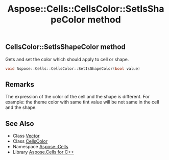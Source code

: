 ﻿---
title: Aspose::Cells::CellsColor::SetIsShapeColor method
linktitle: SetIsShapeColor
second_title: Aspose.Cells for C++ API Reference
description: 'Aspose::Cells::CellsColor::SetIsShapeColor method. Gets and set the color which should apply to cell or shape in C++.'
type: docs
weight: 700
url: /cpp/aspose.cells/cellscolor/setisshapecolor/
---
## CellsColor::SetIsShapeColor method


Gets and set the color which should apply to cell or shape.

```cpp
void Aspose::Cells::CellsColor::SetIsShapeColor(bool value)
```

## Remarks


The expression of the color of the cell and the shape is different. For example: the theme color with same tint value will be not same in the cell and the shape. 
## See Also

* Class [Vector](../../vector/)
* Class [CellsColor](../)
* Namespace [Aspose::Cells](../../)
* Library [Aspose.Cells for C++](../../../)

